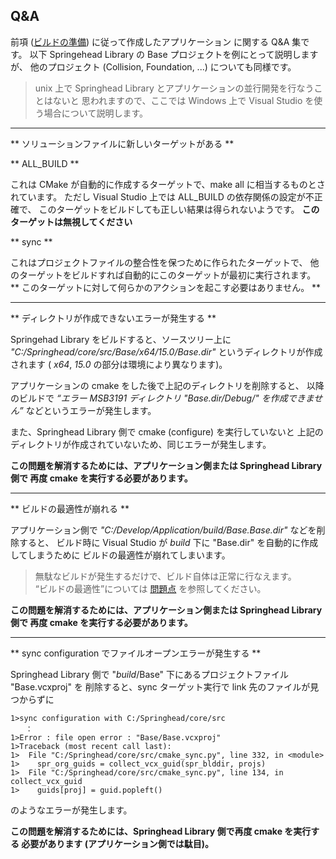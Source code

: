 ## Q&A

前項 ([ビルドの準備](/application/Preparation.md)) に従って作成したアプリケーション
に関する Q&A 集です。
以下 Springehead Library の Base プロジェクトを例にとって説明しますが、
他のプロジェクト (Collision, Foundation, ...) についても同様です。

> unix 上で Springhead Library とアプリケーションの並行開発を行なうことはないと
思われますので、ここでは Windows 上で Visual Studio を使う場合について説明します。

----
** ソリューションファイルに新しいターゲットがある **

** ALL_BUILD **

これは CMake が自動的に作成するターゲットで、make all に相当するものとされています。
ただし Visual Studio 上では ALL_BUILD の依存関係の設定が不正確で、
このターゲットをビルドしても正しい結果は得られないようです。
**このターゲットは無視してください**

** sync **

これはプロジェクトファイルの整合性を保つために作られたターゲットで、
他のターゲットをビルドすれば自動的にこのターゲットが最初に実行されます。
** このターゲットに対して何らかのアクションを起こす必要はありません。 **

----
** ディレクトリが作成できないエラーが発生する **

Springehad Library をビルドすると、ソースツリー上に
*"C:/Springhead/core/src/Base/x64/15.0/Base.dir"*
というディレクトリが作成されます ( *x64*, *15.0* の部分は環境により異なります)。

アプリケーションの cmake をした後で上記のディレクトリを削除すると、
以降のビルドで
*“エラー MSB3191 ディレクトリ "Base.dir/Debug/" を作成できません”*
などというエラーが発生します。

また、Springhead Library 側で cmake (configure) を実行していないと
上記のディレクトリが作成されていないため、同じエラーが発生します。

**この問題を解消するためには、アプリケーション側または Springhead Library 側で
再度 cmake を実行する必要があります。**

----
** ビルドの最適性が崩れる **

アプリケーション側で *"C:/Develop/Application/*build*/Base.Base.dir"* などを削除すると、
ビルド時に Visual Studio が *build* 下に "Base.dir" を自動的に作成してしまうために
ビルドの最適性が崩れてしまいます。

> 無駄なビルドが発生するだけで、ビルド自体は正常に行なえます。<br>
“ビルドの最適性”については [問題点](/application/Problems.md) を参照してください。

**この問題を解消するためには、アプリケーション側または Springhead Library 側で
再度 cmake を実行する必要があります。**

----
** sync configuration でファイルオープンエラーが発生する **

Springhead Library 側で "*build*/Base" 下にあるプロジェクトファイル "Base.vcxproj" を
削除すると、sync ターゲット実行で link 先のファイルが見つからずに

```
1>sync configuration with C:/Springhead/core/src
　　：
1>Error : file open error : "Base/Base.vcxproj"
1>Traceback (most recent call last):
1>  File "C:/Springhead/core/src/cmake_sync.py", line 332, in <module>
1>    spr_org_guids = collect_vcx_guid(spr_blddir, projs)
1>  File "C:/Springhead/core/src/cmake_sync.py", line 134, in collect_vcx_guid
1>    guids[proj] = guid.popleft()
```
のようなエラーが発生します。

**この問題を解消するためには、Springhead Library 側で再度 cmake を実行する
必要があります (アプリケーション側では駄目)。**

